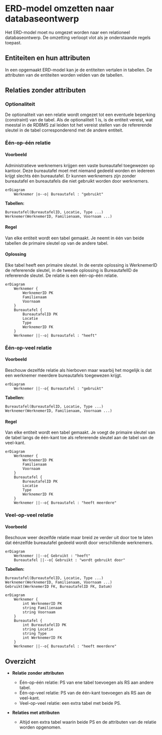# ERD-model omzetten naar databaseontwerp

Het ERD-model moet nu omgezet worden naar een relationeel databaseontwerp. De omzetting verloopt vlot als je onderstaande regels toepast.

## Entiteiten en hun attributen

In een opgemaakt ERD-model kan je de entiteiten vertalen in tabellen. De attributen van de entiteiten worden velden van de tabellen.

## Relaties zonder attributen

### Optionaliteit

De optionaliteit van een relatie wordt omgezet tot een eventuele beperking (constraint) van de tabel. Als de optionaliteit 1 is, is de entiteit vereist, wat meestal in de RDBMS zal leiden tot het vereist stellen van de refererende sleutel in de tabel corresponderend met de andere entiteit.

### Één-op-één relatie

#### Voorbeeld
Administratieve werknemers krijgen een vaste bureautafel toegewezen op kantoor. Deze bureautafel moet met niemand gedeeld worden en iedereen krijgt slechts één bureautafel. Er kunnen werknemers zijn zonder bureautafel en bureautafels die niet gebruikt worden door werknemers.

```mermaid
erDiagram
    Werknemer |o--o| Bureautafel : "gebruikt"
```

**Tabellen:**
```plaintext
Bureautafel(BureautafelID, Locatie, Type ...)
Werknemer(WerknemerID, Familienaam, Voornaam ...)
```

#### Regel
Van elke entiteit wordt een tabel gemaakt. Je neemt in één van beide tabellen de primaire sleutel op van de andere tabel.

#### Oplossing
Elke tabel heeft een primaire sleutel. In de eerste oplossing is WerknemerID de refererende sleutel, in de tweede oplossing is BureautafelID de refererende sleutel. De relatie is een één-op-één relatie.

```mermaid
erDiagram
    Werknemer {
        WerknemerID PK
        Familienaam
        Voornaam
    }
    Bureautafel {
        BureautafelID PK
        Locatie
        Type
        WerknemerID FK
    }
    Werknemer ||--o| Bureautafel : "heeft"
```

### Één-op-veel relatie

#### Voorbeeld
Beschouw dezelfde relatie als hierboven maar waarbij het mogelijk is dat een werknemer meerdere bureautafels toegewezen krijgt.

```mermaid
erDiagram
    Werknemer ||--o{ Bureautafel : "gebruikt"
```

**Tabellen:**
```plaintext
Bureautafel(BureautafelID, Locatie, Type ...)
Werknemer(WerknemerID, Familienaam, Voornaam ...)
```

#### Regel
Van elke entiteit wordt een tabel gemaakt. Je voegt de primaire sleutel van de tabel langs de één-kant toe als refererende sleutel aan de tabel van de veel-kant.

```mermaid
erDiagram
    Werknemer {
        WerknemerID PK
        Familienaam
        Voornaam
    }
    Bureautafel {
        BureautafelID PK
        Locatie
        Type
        WerknemerID FK
    }
    Werknemer ||--o{ Bureautafel : "heeft meerdere"
```

### Veel-op-veel relatie

#### Voorbeeld
Beschouw weer dezelfde relatie maar breid ze verder uit door toe te laten dat éénzelfde bureautafel gedeeld wordt door verschillende werknemers.

```mermaid
erDiagram
    Werknemer ||--o{ Gebruikt : "heeft"
    Bureautafel ||--o{ Gebruikt : "wordt gebruikt door"
```

**Tabellen:**
```plaintext
Bureautafel(BureautafelID, Locatie, Type ...)
Werknemer(WerknemerID, Familienaam, Voornaam ...)
Gebruikt(WerknemerID FK, BureautafelID FK, Datum)
```

```mermaid
erDiagram
    Werknemer {
        int WerknemerID PK
        string Familienaam
        string Voornaam
    }
    Bureautafel {
        int BureautafelID PK
        string Locatie
        string Type
        int WerknemerID FK
    }
    Werknemer ||--o{ Bureautafel : "heeft meerdere"
```

## Overzicht

- **Relatie zonder attributen**
  - Één-op-één relatie: PS van ene tabel toevoegen als RS aan andere tabel.
  - Één-op-veel relatie: PS van de één-kant toevoegen als RS aan de veel-kant.
  - Veel-op-veel relatie: een extra tabel met beide PS.

- **Relaties met attributen**
  - Altijd een extra tabel waarin beide PS en de attributen van de relatie worden opgenomen.










  